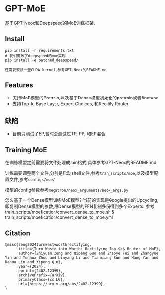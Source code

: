 # GPT-MoE
基于GPT-Neox和Deepspeed的MoE训练框架.

## Install
```
pip install -r requirements.txt
# 我们魔改了deepspeed的moe实现
pip install -e patched_deepspeed/

还需要安装一些CUDA kernel,参考GPT-Neox的README.md
```

## Features
- 支持MoE模型的Pretrain,以及基于Dense模型初始化的pretrain或者finetune
- 支持Top-k, Base Layer, Expert Choices, 和Recitify Router

## 缺陷
- 目前只测试了EP,暂时没测试过TP, PP, 和EP混合

## Training MoE
在训练模型之前需要将文件处理成.bin格式,具体参考GPT-Neox的README.md

训练需要调整两个文件,分别是启动shell文件,参考`tran_scripts/moe`,以及模型配置文件,参考`configs/moe/`

模型的config参数参考`megatron/neox_arguments/neox_args.py`

怎么基于一个Dense模型训练MoE模型? 当前的实现是Google提出的Upcycling,即复制Dense模型的参数,将Dense模型的FFN复制多份得到多个Experts. 参考train_scripts/moefication/convert_dense_to_moe.sh & train_scripts/moefication/convert_dense_to_moe.yml


## Citation
```
@misc{zeng2024turnwasteworthrectifying,
      title={Turn Waste into Worth: Rectifying Top-$k$ Router of MoE}, 
      author={Zhiyuan Zeng and Qipeng Guo and Zhaoye Fei and Zhangyue Yin and Yunhua Zhou and Linyang Li and Tianxiang Sun and Hang Yan and Dahua Lin and Xipeng Qiu},
      year={2024},
      eprint={2402.12399},
      archivePrefix={arXiv},
      primaryClass={cs.LG},
      url={https://arxiv.org/abs/2402.12399}, 
}
```
